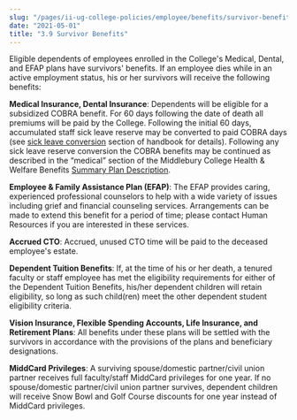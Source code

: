 ```yaml
---
slug: "/pages/ii-ug-college-policies/employee/benefits/survivor-benefits"
date: "2021-05-01"
title: "3.9 Survivor Benefits"
---
```


Eligible dependents of employees enrolled in the College's Medical, Dental, and EFAP plans have survivors' benefits. If an employee dies while in an active employment status, his or her survivors will receive the following benefits:

**Medical Insurance, Dental Insurance**: Dependents will be eligible for a subsidized COBRA benefit. For 60 days following the date of death all premiums will be paid by the College. Following the initial 60 days, accumulated staff sick leave reserve may be converted to paid COBRA days (see [sick leave conversion](/pages/ii-ug-college-policies/employee/benefits/sick-leave-conversion) section of handbook for details). Following any sick leave reserve conversion the COBRA benefits may be continued as described in the “medical” section of the Middlebury College Health & Welfare Benefits [Summary Plan Description](https://www.middlebury.edu/media/view/470998/original/active_spd.pdf).

**Employee & Family Assistance Plan (EFAP)**: The EFAP provides caring, experienced professional counselors to help with a wide variety of issues including grief and financial counseling services. Arrangements can be made to extend this benefit for a period of time; please contact Human Resources if you are interested in these services.

**Accrued CTO**: Accrued, unused CTO time will be paid to the deceased employee's estate.

**Dependent Tuition Benefits**: If, at the time of his or her death, a tenured faculty or staff employee has met the eligibility requirements for either of the Dependent Tuition Benefits, his/her dependent children will retain eligibility, so long as such child(ren) meet the other dependent student eligibility criteria.

**Vision Insurance, Flexible Spending Accounts, Life Insurance, and Retirement Plans**: All benefits under these plans will be settled with the survivors in accordance with the provisions of the plans and beneficiary designations.

**MiddCard Privileges**: A surviving spouse/domestic partner/civil union partner receives full faculty/staff MiddCard privileges for one year. If no spouse/domestic partner/civil union partner survives, dependent children will receive Snow Bowl and Golf Course discounts for one year instead of MiddCard privileges.
